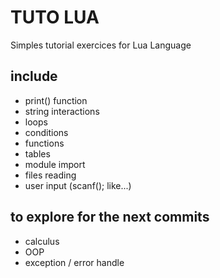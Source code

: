 # TUTO LUA

Simples tutorial exercices for Lua Language

## include 

* print() function
* string interactions
* loops
* conditions
* functions
* tables
* module import
* files reading
* user input (scanf(); like...)

## to explore for the next commits

* calculus
* OOP 
* exception / error handle
